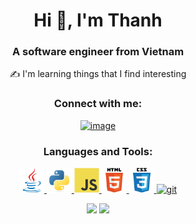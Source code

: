 <h1 align="center">Hi 👋, I'm Thanh</h1>
<p align="center">
  <h3 align="center">A software engineer from Vietnam</h3>
</p>
<p align="center">
    ✍ I'm learning things that I find interesting </h3>
</p>

<h3 align="center">Connect with me:</h3>
<div align="center">

  [![image](https://img.shields.io/badge/Gmail-D14836?style=for-the-badge&logo=gmail&logoColor=white)](mailto:hobathanh201o@gmail.com)
  
</div>

<h3 align="center">Languages and Tools:</h3>

<p align="center"> 
  <a href="https://www.w3schools.com/css/" target="_blank"> 
    <img src="https://raw.githubusercontent.com/devicons/devicon/master/icons/java/java-original.svg" alt="java" width="40" height="40"/> 
  </a> 
  <a href="https://www.python.org" target="_blank"> 
    <img src="https://raw.githubusercontent.com/devicons/devicon/master/icons/python/python-original.svg" alt="python" width="40" height="40"/> 
  </a>  
  <a href="https://developer.mozilla.org/en-US/docs/Web/JavaScript" target="_blank"> 
    <img src="https://raw.githubusercontent.com/devicons/devicon/master/icons/javascript/javascript-original.svg" alt="javascript" width="40" height="40"/> 
  </a> 
  <a href="https://www.w3.org/html/" target="_blank"> 
    <img src="https://raw.githubusercontent.com/devicons/devicon/master/icons/html5/html5-original-wordmark.svg" alt="html5" width="40" height="40"/> 
  </a>
  <a href="https://www.w3schools.com/css/" target="_blank"> 
    <img src="https://raw.githubusercontent.com/devicons/devicon/master/icons/css3/css3-original-wordmark.svg" alt="css" width="40" height="40"/> 
  </a> 
  <a href="https://git-scm.com/" target="_blank"> 
    <img src="https://www.vectorlogo.zone/logos/git-scm/git-scm-icon.svg" alt="git" width="40" height="40"/> 
  </a>
</p>

<p align= "center">
  <img height= "150" src="https://github-readme-stats.vercel.app/api?username=hobathanh&hide=stars&show_icons=true&theme=tokyonight" />
  <img height= "150" src="https://github-readme-stats.vercel.app/api/top-langs/?username=hobathanh&layout=compact&theme=tokyonight" />
</p>
